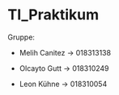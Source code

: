 # TI_Praktikum
Gruppe:
- Melih Canitez
-> 018313138

- Olcayto Gutt
-> 018310249

- Leon Kühne
-> 018310054
